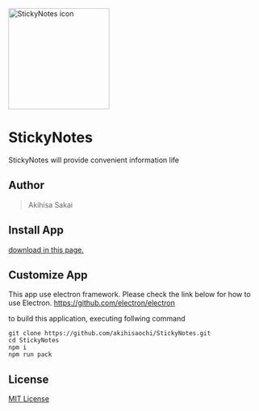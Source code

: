 <img src="https://github.com/akihisaArchieSakai/StickyNotes/blob/master/app/img/sticky-notes.png" width="200px" alt="StickyNotes icon">

# StickyNotes
StickyNotes will provide convenient information life

## Author

> Akihisa Sakai


## Install App

[download in this page.](https://akihisaarchiesakai.github.io/StickyNotes/)

## Customize App

This app use electron framework.
Please check the link below for how to use Electron.
https://github.com/electron/electron

to build this application, executing follwing command

```
git clone https://github.com/akihisaochi/StickyNotes.git
cd StickyNotes
npm i
npm run pack
```

## License

[MIT License](LICENSE)
